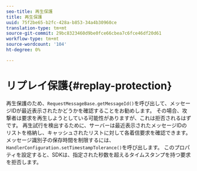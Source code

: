 ```yaml
---
seo-title: 再生保護
title: 再生保護
uuid: 75f2be65-b2fc-428a-b853-34a4b30960ce
translation-type: tm+mt
source-git-commit: 29bc8323460d9be0fce66cbea7c6fce46df20d61
workflow-type: tm+mt
source-wordcount: '104'
ht-degree: 0%

---
```



# リプレイ保護{#replay-protection}

再生保護のため、`RequestMessageBase.getMessageId()`を呼び出して、メッセージIDが最近表示されたかどうかを確認することをお勧めします。 その場合、攻撃者は要求を再生しようとしている可能性がありますが、これは拒否されるはずです。 再生試行を検出するために、サーバーは最近表示されたメッセージIDのリストを格納し、キャッシュされたリストに対して各着信要求を確認できます。 メッセージ識別子の保存時間を制限するには、`HandlerConfiguration.setTimestampTolerance()`を呼び出します。 このプロパティを設定すると、SDKは、指定された秒数を超えるタイムスタンプを持つ要求を拒否します。
